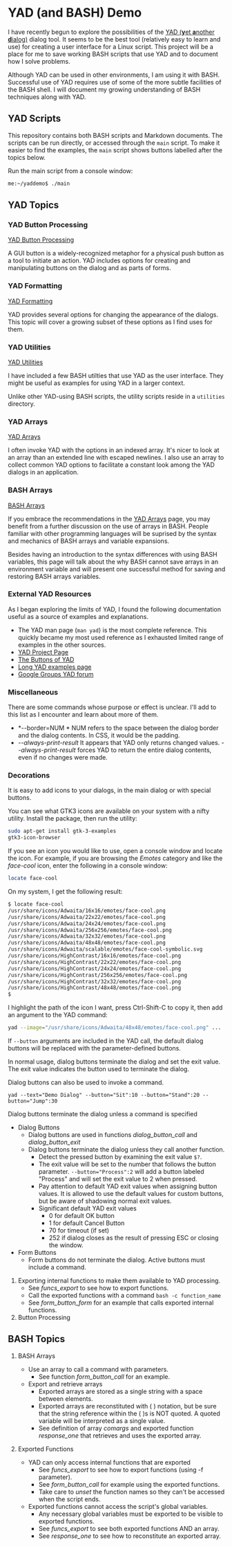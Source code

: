 # YAD (and BASH) Demo

I have recently begun to explore the possibilities of the
[YAD (**y**et **a**nother **d**ialog)](https://sourceforge.net/projects/yad-dialog/)
dialog tool.  It seems to be the best tool (relatively easy to learn and use) for
creating a user interface for a Linux script.  This project will be a place for me
to save working BASH scripts that use YAD and to document how I solve problems.

Although YAD can be used in other environments, I am using it with BASH.  Successful
use of YAD requires use of some of the more subtle facilities of the BASH shell.  I will
document my growing understanding of BASH techniques along with YAD.

## YAD Scripts

This repository contains both BASH scripts and Markdown documents.  The scripts can be
run directly, or accessed through the `main` script.  To make it easier to find the
examples, the `main` script shows buttons labelled after the topics below.

Run the main script from a console window:

~~~sh
me:~/yaddemo$ ./main
~~~

## YAD Topics

### YAD Button Processing

[YAD Button Processing](docs/yadbuttons.md)

A GUI button is a widely-recognized metaphor for a physical push button as a tool
to initiate an action.  YAD includes options for creating and manipulating buttons
on the dialog and as parts of forms.

### YAD Formatting

[YAD Formatting](docs/yadformatting.md)

YAD provides several options for changing the appearance of the dialogs.  This topic
will cover a growing subset of these options as I find uses for them.

### YAD Utilities

[YAD Utilities](docs/yadutilities.md)

I have included a few BASH utilties that use YAD as the user interface.  They might
be useful as examples for using YAD in a larger context.

Unlike other YAD-using BASH scripts, the utility scripts reside in a `utilities`
directory.

### YAD Arrays

[YAD Arrays](docs/yadarrays.md)

I often invoke YAD with the options in an indexed array.   It's nicer to look at an
array than an extended line with escaped newlines.  I also use an array to collect
common YAD options to facilitate a constant look among the YAD dialogs in an 
application.

### BASH Arrays

[BASH Arrays](docs/basharrays.md)

If you embrace the recommendations in the [YAD Arrays](docs/yadarrays.md) page, you may
benefit from a further discussion on the use of arrays in BASH.  People familiar with
other programming languages will be suprised by the syntax and mechanics of BASH arrays
and variable expansions.

Besides having an introduction to the syntax differences with using BASH variables, this
page will talk about the why BASH cannot save arrays in an environment variable and will
present one successful method for saving and restoring BASH arrays variables.

### External YAD Resources

As I began exploring the limits of YAD, I found the following documentation useful as
a source of examples and explanations.

- The YAD man page (`man yad`) is the most complete reference.  This quickly became
  my most used reference as I exhausted limited range of examples in the other
  sources.
- [YAD Project Page](https://sourceforge.net/projects/yad-dialog/)
- [The Buttons of YAD](http://www.thelinuxrain.com/articles/the-buttons-of-yad)
- [Long YAD examples page](http://smokey01.com/yad/)
- [Google Groups YAD forum](https://groups.google.com/forum/#!forum/yad-common)

### Miscellaneous

There are some commands whose purpose or effect is unclear.  I'll add to this list as I
encounter and learn about more of them.

- *--border=NUM * NUM refers to the space between the dialog border and the dialog
  contents.  In CSS, it would be the padding.
- *--always-print-result* It appears that YAD only returns changed values.  *--always-print-result*
  forces YAD to return the entire dialog contents, even if no changes were made.

### Decorations

It is easy to add icons to your dialogs, in the main dialog or with special buttons.

You can see what GTK3 icons are available on your system with a nifty utility.  Install
the package, then run the utility:

~~~sh
sudo apt-get install gtk-3-examples
gtk3-icon-browser
~~~

If you see an icon you would like to use, open a console window and locate the icon.
For example, if you are browsing the *Emotes* category and like the *face-cool* icon,
enter the following in a console window:

~~~sh
locate face-cool
~~~

On my system, I get the following result:

~~~sh
$ locate face-cool
/usr/share/icons/Adwaita/16x16/emotes/face-cool.png
/usr/share/icons/Adwaita/22x22/emotes/face-cool.png
/usr/share/icons/Adwaita/24x24/emotes/face-cool.png
/usr/share/icons/Adwaita/256x256/emotes/face-cool.png
/usr/share/icons/Adwaita/32x32/emotes/face-cool.png
/usr/share/icons/Adwaita/48x48/emotes/face-cool.png
/usr/share/icons/Adwaita/scalable/emotes/face-cool-symbolic.svg
/usr/share/icons/HighContrast/16x16/emotes/face-cool.png
/usr/share/icons/HighContrast/22x22/emotes/face-cool.png
/usr/share/icons/HighContrast/24x24/emotes/face-cool.png
/usr/share/icons/HighContrast/256x256/emotes/face-cool.png
/usr/share/icons/HighContrast/32x32/emotes/face-cool.png
/usr/share/icons/HighContrast/48x48/emotes/face-cool.png
$
~~~

I highlight the path of the icon I want, press Ctrl-Shift-C to copy it,
then add an argument to the YAD command:

~~~sh
yad --image="/usr/share/icons/Adwaita/48x48/emotes/face-cool.png" ...
~~~








If `--button` arguments are included in the YAD call, the default dialog buttons will
be replaced with the parameter-defined buttons.

In normal usage, dialog buttons terminate the dialog and set the exit value.  The exit
value indicates the button used to terminate the dialog.

Dialog buttons can also be used to invoke a command.  

`yad --text="Demo Dialog" --button="Sit":10 --button="Stand":20 --button="Jump":30`

Dialog buttons terminate the dialog unless a command is specified


   - Dialog Buttons
     - Dialog buttons are used in functions *dialog_button_call* and *dialog_button_exit*
     - Dialog buttons terminate the dialog unless they call another function.
       - Detect the pressed button by examining the exit value `$?`.
       - The exit value will be set to the number that follows the button parameter.
         `--button="Process":2` will add a button labeled "Process" and will set the
         exit value to 2 when pressed.
       - Pay attention to default YAD exit values when assigning button values.  It is allowed
         to use the default values for custom buttons, but be aware of shadowing normal
         exit values.
       - Significant default YAD exit values
         - 0 for default OK button
         - 1 for default Cancel Button
         - 70 for timeout (if set)
         - 252 if dialog closes as the result of pressing ESC or closing the window.
   - Form Buttons
     - Form buttons do not terminate the dialog.  Active buttons must include a command.

1. Exporting internal functions to make them available to YAD processing.
   - See *funcs_export* to see how to export functions.
   - Call the exported functions with a command `bash -c function_name`
   - See *form_button_form* for an example that calls exported internal functions.
2. Button Processing


## BASH Topics

1. BASH Arrays
   - Use an array to call a command with parameters.
     - See function *form_button_call* for an example.
   - Export and retrieve arrays
     - Exported arrays are stored as a single string with a space between elements.
     - Exported arrays are reconstituted with ( ) notation, but be sure that the
       string reference within the ( )s is NOT quoted.  A quoted variable will be
       interpreted as a single value.
     - See definition of array *comargs* and exported function *response_one*
       that retrieves and uses the exported array.

2. Exported Functions
   - YAD can only access internal functions that are exported
     - See *funcs_export* to see how to export functions (using -f parameter).
     - See *form_button_call* for example using the exported functions.
     - Take care to *unset* the function names so they can't be accessed
       when the script ends.
   - Exported functions cannot access the script's global variables.
     - Any necessary global variables must be exported to be visible to exported functions.
     - See *funcs_export* to see both exported functions AND an array.
     - See *response_one* to see how to reconstitute an exported array.
